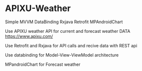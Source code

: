 # APIXU-Weather
Simple MVVM DataBinding Rxjava Retrofit MPAndroidChart


Use APIXU weather API for current and forecast weather DATA   https://www.apixu.com/

Use Retrofit and Rxjava for API calls and recive data with REST api 

Use databinding for Model-View-ViewModel architecture 

MPandroidChart for Forecast weather 
